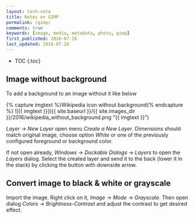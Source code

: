 ```yaml
---
layout: tech-note
title: Notes on GIMP
permalink: /gimp/
comments: true
keywords: [image, media, metadata, photo, gimp]
first_published: 2016-07-26
last_updated: 2016-07-26
---
```


* TOC
{:toc}

## Image without background

To add a background to an image without it like below

{% capture imgtext %}Wikipedia icon without background{% endcapture %}
![{{ imgtext }}]({{ site.baseurl }}/{{ site.images_dir }}/2016/wikipedia_without_background.png "{{ imgtext }}")

*Layer* -> *New Layer* open menu *Create a New Layer*. Dimensions should match
original image, choose option *White* or one of the previously configured
foreground or background color.

If not open already, *Windows* -> *Dockable Dialogs* -> *Layers* to open the
*Layers* dialog. Select the created layer and send it to the back (lower it in
the stack) by clicking the button with downside arrow.

## Convert image to black & white or grayscale

Import the image. Right click on it, *Image* -> *Mode* -> *Grayscale*. Then
open dialog *Colors* -> *Brightness-Contrast* and adjust the contrast to get
desired effect.
